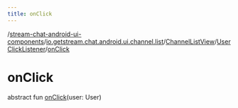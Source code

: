 ```yaml
---
title: onClick
---
```

/[stream-chat-android-ui-components](../../../index.md)/[io.getstream.chat.android.ui.channel.list](../../index.md)/[ChannelListView](../index.md)/[UserClickListener](index.md)/[onClick](onClick.md)  
  
  
  
# onClick  
abstract fun [onClick](onClick.md)(user: User)
